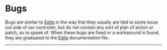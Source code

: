 # Bugs

Bugs are similar to [Edits](edits.md) in the way that they usually are tied to some issue out side of our controller, but do not contain any sort of plan of action or patch, so to speak of. When these bugs are fixed or a workaround is found, they are graduated to the [Edits](edits.md) documentation file.

---
